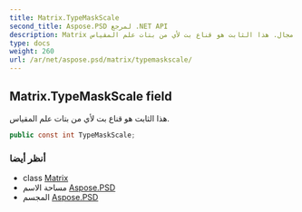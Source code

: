 ```yaml
---
title: Matrix.TypeMaskScale
second_title: Aspose.PSD لمرجع .NET API
description: Matrix مجال. هذا الثابت هو قناع بت لأي من بتات علم المقياس.
type: docs
weight: 260
url: /ar/net/aspose.psd/matrix/typemaskscale/
---
```

## Matrix.TypeMaskScale field

هذا الثابت هو قناع بت لأي من بتات علم المقياس.

```csharp
public const int TypeMaskScale;
```

### أنظر أيضا

* class [Matrix](../)
* مساحة الاسم [Aspose.PSD](../../matrix/)
* المجسم [Aspose.PSD](../../../)


